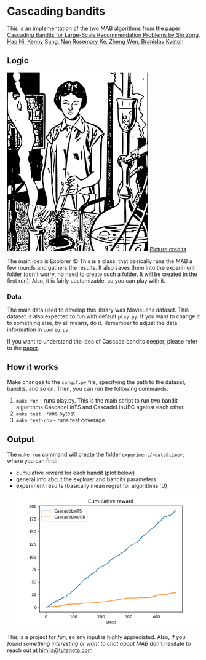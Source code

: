 # Cascading bandits

This is an implementation of the two MAB algorithms from the paper:  [Cascading Bandits for Large-Scale Recommendation Problems by Shi Zong, Hao Ni, Kenny Sung, Nan Rosemary Ke, Zheng Wen, Branislav Kveton](https://arxiv.org/abs/1603.05359)

## Logic
![](https://github.com/milakyr/bandits/blob/main/pics/kobieta_naukowiec_s.png?raw=true)
[Picture credits](https://pixabay.com/pl/vectors/kobieta-styl-naukowiec-laboratorium-40987/)

The main idea is Explorer :D 
This is a class, that basically runs the MAB a few rounds and gathers the results. It also saves them into the experiment folder (don't worry, no need to create such a folder. It will be created in the first run). 
Also, it is fairly customizable, so you can play with it.

### Data
The main data used to develop this library was MovieLens dataset. 
This dataset is also expected to run with default `play.py`.
If you want to change it to something else, by all means, do it. Remember to adjust the data information in `config.py`

If you want to understand the idea of Cascade bandits deeper, please refer to the [paper](https://arxiv.org/abs/1603.05359).

## How it works
Make changes to the `congif.py` file, specifying the path to the dataset, bandits, and so on.
Then, you can run the following commands:
1. `make run` - runs play.py. This is the main script to run two bandit algorithms CascadeLinTS and CascadeLinUBC against each other.
2. `make test` - runs pytest
3. `make test-cov` - runs test coverage

## Output
The `make run` command will create the folder `experiment/<date&time>`, where you can find:
* cumulative reward for each bandit (plot below)
* general info about the explorer and bandits parameters
* experiment results (basically mean regret for algorithms :D)
![](https://github.com/milakyr/bandits/blob/main/pics/cumulative_rewards_plot.png?raw=true)

This is a project for *fun*, so any input is highly appreciated. 
Also, *if you found something interesting or want to chat about MAB* don't hesitate to reach out at [himila@tutanota.com](mailto:himila@tutanota.com)